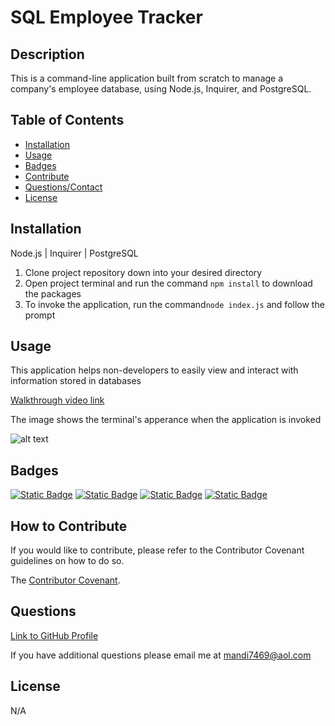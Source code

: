 # SQL Employee Tracker

## Description

This is a command-line application built from scratch to manage a company's employee database, using Node.js, Inquirer, and PostgreSQL.

## Table of Contents

- [Installation](#installation)
- [Usage](#usage)
- [Badges](#badges)
- [Contribute](#how-to-contribute)
- [Questions/Contact](#questions)
- [License](#license)

## Installation

Node.js | Inquirer | PostgreSQL

1. Clone project repository down into your desired directory 
2. Open project terminal and run the command `npm install` to download the packages
3. To invoke the application, run the command`node index.js` and follow the prompt

## Usage

This application helps non-developers to easily view and interact with information stored in databases

[Walkthrough video link](https://drive.google.com/file/d/1coPUpQGTgcaYGv6AJaD5MF0DFNtYHn3U/view?usp=sharing)

The image shows the terminal's apperance when the application is invoked 

![alt text](./assets/images/Screenshot%202024-08-01%20at%204.23.53 PM.png)


## Badges

[![Static Badge](https://img.shields.io/badge/GitHub-mandi7469-green)](https://github.com/mandi7469) [![Static Badge](https://img.shields.io/badge/Postgre-SQL-blue%20)](https://www.postgresql.org/) [![Static Badge](https://img.shields.io/badge/npm_inquirer-8.2.4-orange)](https://www.npmjs.com/package/inquirer#installation) [![Static Badge](https://img.shields.io/badge/Node-JS-darkgreen)](https://nodejs.org/en)

## How to Contribute

If you would like to contribute, please refer to the Contributor Covenant guidelines on how to do so.

The [Contributor Covenant](https://www.contributor-covenant.org/).

## Questions

[Link to GitHub Profile](https://github.com/mandi7469)

If you have additional questions please email me at mandi7469@aol.com

## License

N/A